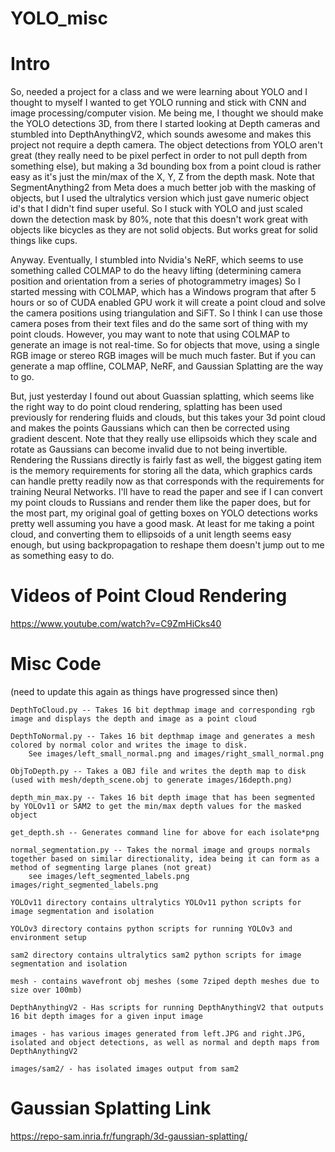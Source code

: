 # YOLO_misc

# Intro

So, needed a project for a class and we were learning about YOLO and I thought to myself I wanted to get YOLO running and stick with CNN and image processing/computer vision. Me being me, I thought we should make the YOLO detections 3D, from there I started looking at Depth cameras and stumbled into DepthAnythingV2, which sounds awesome and makes this project not require a depth camera. The object detections from YOLO aren't great (they really need to be pixel perfect in order to not pull depth from something else), but making a 3d bounding box from a point cloud is rather easy as it's just the min/max of the X, Y, Z from the depth mask. Note that SegmentAnything2 from Meta does a much better job with the masking of objects, but I used the ultralytics version which just gave numeric object id's that I didn't find super useful. So I stuck with YOLO and just scaled down the detection mask by 80%, note that this doesn't work great with objects like bicycles as they are not solid objects. But works great for solid things like cups.

Anyway. Eventually, I stumbled into Nvidia's NeRF, which seems to use something called COLMAP to do the heavy lifting (determining camera position and orientation from a series of photogrammetry images) So I started messing with COLMAP, which has a Windows program that after 5 hours or so of CUDA enabled GPU work it will create a point cloud and solve the camera positions using triangulation and SiFT. So I think I can use those camera poses from their text files and do the same sort of thing with my point clouds. However, you may want to note that using COLMAP to generate an image is not real-time. So for objects that move, using a single RGB image or stereo RGB images will be much much faster. But if you can generate a map offline, COLMAP, NeRF, and Gaussian Splatting are the way to go.

But, just yesterday I found out about Guassian splatting, which seems like the right way to do point cloud rendering, splatting has been used previously for rendering fluids and clouds, but this takes your 3d point cloud and makes the points Gaussians which can then be corrected using gradient descent. Note that they really use ellipsoids which they scale and rotate as Gaussians can become invalid due to not being invertible. Rendering the Russians directly is fairly fast as well, the biggest gating item is the memory requirements for storing all the data, which graphics cards can handle pretty readily now as that corresponds with the requirements for training Neural Networks. I'll have to read the paper and see if I can convert my point clouds to Russians and render them like the paper does, but for the most part, my original goal of getting boxes on YOLO detections works pretty well assuming you have a good mask. At least for me taking a point cloud, and converting them to ellipsoids of a unit length seems easy enough, but using backpropagation to reshape them doesn't jump out to me as something easy to do.

# Videos of Point Cloud Rendering

https://www.youtube.com/watch?v=C9ZmHiCks40

# Misc Code
(need to update this again as things have progressed since then)

	DepthToCloud.py -- Takes 16 bit depthmap image and corresponding rgb image and displays the depth and image as a point cloud

	DepthToNormal.py -- Takes 16 bit depthmap image and generates a mesh colored by normal color and writes the image to disk.
		See images/left_small_normal.png and images/right_small_normal.png

	ObjToDepth.py -- Takes a OBJ file and writes the depth map to disk (used with mesh/depth_scene.obj to generate images/16depth.png)

	depth_min_max.py -- Takes 16 bit depth image that has been segmented by YOLOv11 or SAM2 to get the min/max depth values for the masked object

	get_depth.sh -- Generates command line for above for each isolate*png

	normal_segmentation.py -- Takes the normal image and groups normals together based on similar directionality, idea being it can form as a method of segmenting large planes (not great)
		see images/left_segmented_labels.png images/right_segmented_labels.png

	YOLOv11 directory contains ultralytics YOLOv11 python scripts for image segmentation and isolation

	YOLOv3 directory contains python scripts for running YOLOv3 and environment setup

	sam2 directory contains ultralytics sam2 python scripts for image segmentation and isolation

	mesh - contains wavefront obj meshes (some 7ziped depth meshes due to size over 100mb)

	DepthAnythingV2 - Has scripts for running DepthAnythingV2 that outputs 16 bit depth images for a given input image

	images - has various images generated from left.JPG and right.JPG, isolated and object detections, as well as normal and depth maps from DepthAnythingV2

	images/sam2/ - has isolated images output from sam2

# Gaussian Splatting Link

https://repo-sam.inria.fr/fungraph/3d-gaussian-splatting/

